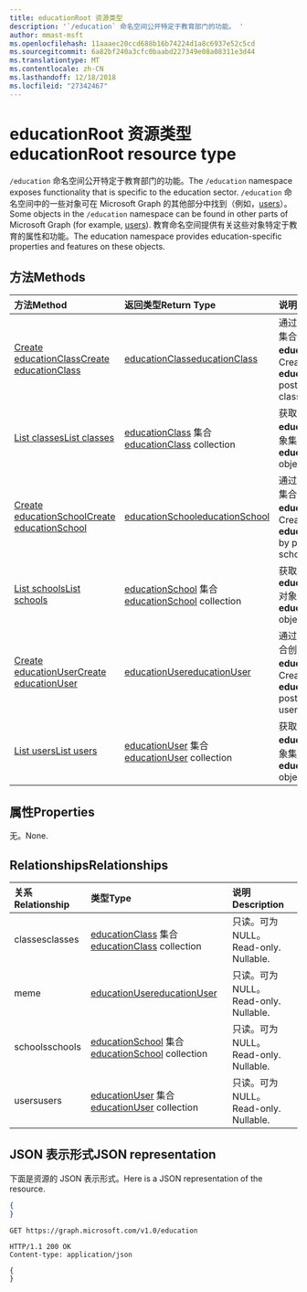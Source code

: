 ```yaml
---
title: educationRoot 资源类型
description: '`/education` 命名空间公开特定于教育部门的功能。 '
author: mmast-msft
ms.openlocfilehash: 11aaaec20ccd688b16b74224d1a8c6937e52c5cd
ms.sourcegitcommit: 6a82bf240a3cfc0baabd227349e08a08311e3d44
ms.translationtype: MT
ms.contentlocale: zh-CN
ms.lasthandoff: 12/18/2018
ms.locfileid: "27342467"
---
```

# <a name="educationroot-resource-type"></a><span data-ttu-id="98bf4-103">educationRoot 资源类型</span><span class="sxs-lookup"><span data-stu-id="98bf4-103">educationRoot resource type</span></span>

<span data-ttu-id="98bf4-104">`/education` 命名空间公开特定于教育部门的功能。</span><span class="sxs-lookup"><span data-stu-id="98bf4-104">The `/education` namespace exposes functionality that is specific to the education sector.</span></span> <span data-ttu-id="98bf4-105">`/education` 命名空间中的一些对象可在 Microsoft Graph 的其他部分中找到（例如，[users](user.md)）。</span><span class="sxs-lookup"><span data-stu-id="98bf4-105">Some objects in the `/education` namespace can be found in other parts of Microsoft Graph (for example, [users](user.md)).</span></span> <span data-ttu-id="98bf4-106">教育命名空间提供有关这些对象特定于教育的属性和功能。</span><span class="sxs-lookup"><span data-stu-id="98bf4-106">The education namespace provides education-specific properties and features on these objects.</span></span>

## <a name="methods"></a><span data-ttu-id="98bf4-107">方法</span><span class="sxs-lookup"><span data-stu-id="98bf4-107">Methods</span></span>

| <span data-ttu-id="98bf4-108">方法</span><span class="sxs-lookup"><span data-stu-id="98bf4-108">Method</span></span>           | <span data-ttu-id="98bf4-109">返回类型</span><span class="sxs-lookup"><span data-stu-id="98bf4-109">Return Type</span></span>    |<span data-ttu-id="98bf4-110">说明</span><span class="sxs-lookup"><span data-stu-id="98bf4-110">Description</span></span>|
|:---------------|:--------|:----------|
|[<span data-ttu-id="98bf4-111">Create educationClass</span><span class="sxs-lookup"><span data-stu-id="98bf4-111">Create educationClass</span></span>](../api/educationroot-post-classes.md) |[<span data-ttu-id="98bf4-112">educationClass</span><span class="sxs-lookup"><span data-stu-id="98bf4-112">educationClass</span></span>](educationclass.md)| <span data-ttu-id="98bf4-113">通过发布到 classes 集合创建新的 **educationClass**。</span><span class="sxs-lookup"><span data-stu-id="98bf4-113">Create a new **educationClass** by posting to the classes collection.</span></span>|
|[<span data-ttu-id="98bf4-114">List classes</span><span class="sxs-lookup"><span data-stu-id="98bf4-114">List classes</span></span>](../api/educationroot-list-classes.md) |<span data-ttu-id="98bf4-115">[educationClass](educationclass.md) 集合</span><span class="sxs-lookup"><span data-stu-id="98bf4-115">[educationClass](educationclass.md) collection</span></span>| <span data-ttu-id="98bf4-116">获取 **educationClass** 对象集合。</span><span class="sxs-lookup"><span data-stu-id="98bf4-116">Get an **educationClass** object collection.</span></span>|
|[<span data-ttu-id="98bf4-117">Create educationSchool</span><span class="sxs-lookup"><span data-stu-id="98bf4-117">Create educationSchool</span></span>](../api/educationroot-post-schools.md) |[<span data-ttu-id="98bf4-118">educationSchool</span><span class="sxs-lookup"><span data-stu-id="98bf4-118">educationSchool</span></span>](educationschool.md)| <span data-ttu-id="98bf4-119">通过发布到 schools 集合创建新的 **educationSchool**。</span><span class="sxs-lookup"><span data-stu-id="98bf4-119">Create a new **educationSchool** by posting to the schools collection.</span></span>|
|[<span data-ttu-id="98bf4-120">List schools</span><span class="sxs-lookup"><span data-stu-id="98bf4-120">List schools</span></span>](../api/educationroot-list-schools.md) |<span data-ttu-id="98bf4-121">[educationSchool](educationschool.md) 集合</span><span class="sxs-lookup"><span data-stu-id="98bf4-121">[educationSchool](educationschool.md) collection</span></span>| <span data-ttu-id="98bf4-122">获取 **educationSchool** 对象集合。</span><span class="sxs-lookup"><span data-stu-id="98bf4-122">Get an **educationSchool** object collection.</span></span>|
|[<span data-ttu-id="98bf4-123">Create educationUser</span><span class="sxs-lookup"><span data-stu-id="98bf4-123">Create educationUser</span></span>](../api/educationroot-post-users.md) |[<span data-ttu-id="98bf4-124">educationUser</span><span class="sxs-lookup"><span data-stu-id="98bf4-124">educationUser</span></span>](educationuser.md)| <span data-ttu-id="98bf4-125">通过发布到 users 集合创建新的 **educationUser**。</span><span class="sxs-lookup"><span data-stu-id="98bf4-125">Create a new **educationUser** by posting to the users collection.</span></span>|
|[<span data-ttu-id="98bf4-126">List users</span><span class="sxs-lookup"><span data-stu-id="98bf4-126">List users</span></span>](../api/educationroot-list-users.md) |<span data-ttu-id="98bf4-127">[educationUser](educationuser.md) 集合</span><span class="sxs-lookup"><span data-stu-id="98bf4-127">[educationUser](educationuser.md) collection</span></span>| <span data-ttu-id="98bf4-128">获取 **educationUser** 对象集合。</span><span class="sxs-lookup"><span data-stu-id="98bf4-128">Get an **educationUser** object collection.</span></span>|

## <a name="properties"></a><span data-ttu-id="98bf4-129">属性</span><span class="sxs-lookup"><span data-stu-id="98bf4-129">Properties</span></span>
<span data-ttu-id="98bf4-130">无。</span><span class="sxs-lookup"><span data-stu-id="98bf4-130">None.</span></span>

## <a name="relationships"></a><span data-ttu-id="98bf4-131">Relationships</span><span class="sxs-lookup"><span data-stu-id="98bf4-131">Relationships</span></span>
| <span data-ttu-id="98bf4-132">关系</span><span class="sxs-lookup"><span data-stu-id="98bf4-132">Relationship</span></span> | <span data-ttu-id="98bf4-133">类型</span><span class="sxs-lookup"><span data-stu-id="98bf4-133">Type</span></span>   |<span data-ttu-id="98bf4-134">说明</span><span class="sxs-lookup"><span data-stu-id="98bf4-134">Description</span></span>|
|:---------------|:--------|:----------|
|<span data-ttu-id="98bf4-135">classes</span><span class="sxs-lookup"><span data-stu-id="98bf4-135">classes</span></span>|<span data-ttu-id="98bf4-136">[educationClass](educationclass.md) 集合</span><span class="sxs-lookup"><span data-stu-id="98bf4-136">[educationClass](educationclass.md) collection</span></span>| <span data-ttu-id="98bf4-p102">只读。可为 NULL。</span><span class="sxs-lookup"><span data-stu-id="98bf4-p102">Read-only. Nullable.</span></span>|
|<span data-ttu-id="98bf4-139">me</span><span class="sxs-lookup"><span data-stu-id="98bf4-139">me</span></span>|[<span data-ttu-id="98bf4-140">educationUser</span><span class="sxs-lookup"><span data-stu-id="98bf4-140">educationUser</span></span>](educationuser.md)| <span data-ttu-id="98bf4-p103">只读。可为 NULL。</span><span class="sxs-lookup"><span data-stu-id="98bf4-p103">Read-only. Nullable.</span></span>|
|<span data-ttu-id="98bf4-143">schools</span><span class="sxs-lookup"><span data-stu-id="98bf4-143">schools</span></span>|<span data-ttu-id="98bf4-144">[educationSchool](educationschool.md) 集合</span><span class="sxs-lookup"><span data-stu-id="98bf4-144">[educationSchool](educationschool.md) collection</span></span>| <span data-ttu-id="98bf4-p104">只读。可为 NULL。</span><span class="sxs-lookup"><span data-stu-id="98bf4-p104">Read-only. Nullable.</span></span>|
|<span data-ttu-id="98bf4-147">users</span><span class="sxs-lookup"><span data-stu-id="98bf4-147">users</span></span>|<span data-ttu-id="98bf4-148">[educationUser](educationuser.md) 集合</span><span class="sxs-lookup"><span data-stu-id="98bf4-148">[educationUser](educationuser.md) collection</span></span>| <span data-ttu-id="98bf4-p105">只读。可为 NULL。</span><span class="sxs-lookup"><span data-stu-id="98bf4-p105">Read-only. Nullable.</span></span>|

## <a name="json-representation"></a><span data-ttu-id="98bf4-151">JSON 表示形式</span><span class="sxs-lookup"><span data-stu-id="98bf4-151">JSON representation</span></span>
<span data-ttu-id="98bf4-152">下面是资源的 JSON 表示形式。</span><span class="sxs-lookup"><span data-stu-id="98bf4-152">Here is a JSON representation of the resource.</span></span>

<!--{
  "blockType": "resource",
  "optionalProperties": [],
  "baseType": "microsoft.graph.entity",
  "@odata.type": "microsoft.graph.educationRoot"
}-->

```json
{
}
```

<!-- {
  "blockType": "request",
  "name": "get_education"
}-->
```http
GET https://graph.microsoft.com/v1.0/education
```

<!-- {
  "blockType": "response",
  "truncated": true,
  "@odata.type": "microsoft.graph.educationRoot"
} -->
```http
HTTP/1.1 200 OK
Content-type: application/json

{
}
```

<!-- uuid: 8fcb5dbc-d5aa-4681-8e31-b001d5168d79
2015-10-25 14:57:30 UTC -->
<!-- {
  "type": "#page.annotation",
  "description": "educationRoot resource",
  "keywords": "",
  "section": "documentation",
  "tocPath": ""
}-->
